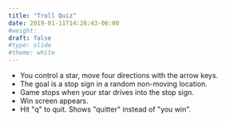 ```yaml
---
title: "Troll Quiz"
date: 2019-01-11T14:28:43-06:00
#weight: 
draft: false
#type: slide
#theme: white
---
```


* You control a star, move four directions with the arrow keys.
* The goal is a stop sign in a random non-moving location.
* Game stops when your star drives into the stop sign.
* Win screen appears.
* Hit "q" to quit. Shows "quitter" instead of "you win".


